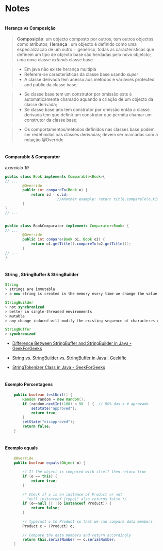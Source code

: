 # Notes 

#






  #### Herança vs Composição 

  > **Composição**: um objecto composto por outros, tem outros objectos como atributos;
  > **Herança** : um objecto é definido como uma especialização de um outro + genérico; todas as caracteristicas que definem um tipo de objecto base são herdadas pelo novo objetcto; uma nova classe *extends* classe base

  > - Em java não existe herança multipla
  > - Referem-se caracteristicas da classe base usando *super*
  > - A classe derivada tem acesso aos metodos e variavies protected and public da classe base;

  > - Se classe base tem um construtor por omissão este é automaticamente chamado aquando a criação de um objecto da classe derivada;
  > - Se classe base ano tem construtor por omissão então a classe derivada tem que definir um construtor que permita chamar um construtor da classe base;

  > - Os comportamentos/métodos definidos nas classes base podem ser redefinidos nas classes derivadas; devem ser marcadas com a notação @Override 

  

#

#### Comparable & Comparator 
*exercício 19*

``` java
public class Book implements Comparable<Book>{
// ...
        @Override
        public int compareTo(Book o) {
            return id - o.id;
                        //Another example: return title.compareTo(o.title);
        }
}
// ...
``` 


``` java

public class BookComparator implements Comparator<Book> {
// ...
        @Override
        public int compare(Book o1, Book o2) {
            return o1.getTitle().compareTo(o2.getTitle());
        }
// ...
}
``` 


#

#### String , StringBuffer & StringBuilder 

``` java
String 
> strings are immutable
> a new string is created in the memory every time we change the value of the string

StringBuilder 
> not synchronized 
> better in single-threaded enviromments
> mutable
> any change induced will modify the existing sequence of characteres created in the memory 

StringBuffer
> synchronized 


``` 

 - [ Difference Between StringBuffer and StringBuilder in Java -  GeekForGeeks ](https://www.geeksforgeeks.org/difference-between-stringbuffer-and-stringbuilder-in-java/?ref=rp)

 - [ String vs. StringBuilder vs. StringBuffer in Java  | Geekific  ](https://www.youtube.com/watch?v=_drNcLWgUlE&ab_channel=Geekific)

  - [ StringTokenizer Class in Java  -  GeekForGeeks ]( https://www.geeksforgeeks.org/stringtokenizer-class-in-java/ )

#

#### Exemplo Percentagens 

``` java
    public boolean testUnit() {
        Random random = new Random();
        if (random.nextInt(100) < 90  ) {  // 90% das x é aprovado
            setState("approved");
            return true;
        }
        setState("disapproved");
        return false;
    }

``` 

#

#### Exemplo equals

``` java
    @Override
    public boolean equals(Object o) {
 
        // If the object is compared with itself then return true 
        if (o == this) {
            return true;
        }
 
        /* Check if o is an instance of Product or not
          "null instanceof [type]" also returns false */
        if (o==null || !(o instanceof Product)) {
            return false;
        }
         
        // typecast o to Product so that we can compare data members
        Product c = (Product) o;
         
        // Compare the data members and return accordingly
        return this.serialNumber == c.serialNumber;
    }
  
  ``` 

  #

